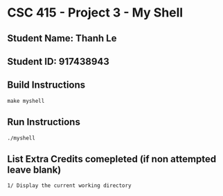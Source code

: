 # CSC 415 - Project 3 - My Shell

## Student Name: Thanh Le

## Student ID: 917438943

## Build Instructions
    make myshell

## Run Instructions
    ./myshell

## List Extra Credits comepleted (if non attempted leave blank)
    1/ Display the current working directory
